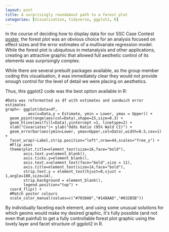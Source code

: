 ```yaml
---
layout: post
title: A surprisingly roundabout path to a forest plot 
categories: [Visualisation, tidyverse, ggplot2, R]
---
```


In the course of deciding how to display data for our SSC Case Contest [poster](https://hana-dampf.github.io/SSC_Poster/), the forest plot was an obvious choice for an analysis focused on effect sizes and the error estimates of a multivariate regression model. While the forest plot is ubiquitous in metanalysis and other applications, creating an attractive graphic that allowed full aesthetic control of its elements was surprisingly complex.

While there are several prebuilt packages available, as the group member coding this visualisation, it was immediately clear they would not provide enough control for the level of detail we were placing on aesthetics.

Thus, this ggplot2 code was the best option available in R:

```
#Data was reformatted as df with estimates and sandwich error estimates
graph<- ggplot(data=df,
          aes(x=Data,y = Estimate, ymin = Lower, ymax = Upper)) +
  geom_pointrange(aes(col=Data),shape=15,size=0.3) +
  geom_hline(aes(fill=Data),yintercept =1, linetype=2) +
  xlab("Covariates")+ ylab("Odds Ratio (95% Wald CI)") +
  geom_errorbar(aes(ymin=Lower, ymax=Upper,col=Data),width=0.5,cex=1) +
  facet_wrap(~Label,strip.position="left",nrow=44,scales="free_y") +
  #Flip axes
  theme(plot.title=element_text(size=16,face="bold"),
        axis.text.y=element_blank(),
        axis.ticks.y=element_blank(),
        axis.text.x=element_text(face="bold",size = 11),
        axis.title=element_text(size=14,face="bold"),
        strip.text.y = element_text(hjust=0,vjust = 1,angle=180,size=14),
        strip.background = element_blank(),
        legend.position="top") +
  coord_flip() +
  #Match poster colours
  scale_color_manual(values=c("#7030A0","#148AAD","#032B5B"))
  ```
  
  By individually faceting each element, and using some unusual solutions for which geoms would make my desired graphic, it's fully possible (and not even that painful) to get a fully controllable forest plot graphic using the lovely layer and facet structure of ggplot2 in R.
